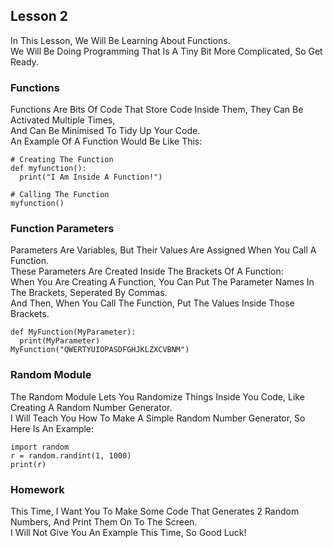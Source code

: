 ## Lesson 2  
In This Lesson, We Will Be Learning About Functions.  
We Will Be Doing Programming That Is A Tiny Bit More Complicated, So Get Ready.  
### Functions  
Functions Are Bits Of Code That Store Code Inside Them, They Can Be Activated Multiple Times,  
And Can Be Minimised To Tidy Up Your Code.  
An Example Of A Function Would Be Like This:  
```shell
# Creating The Function
def myfunction():
  print("I Am Inside A Function!")

# Calling The Function
myfunction()
```
### Function Parameters  
Parameters Are Variables, But Their Values Are Assigned When You Call A Function.  
These Parameters Are Created Inside The Brackets Of A Function:  
When You Are Creating A Function, You Can Put The Parameter Names In The Brackets, Seperated By Commas.  
And Then, When You Call The Function, Put The Values Inside Those Brackets.  
```shell
def MyFunction(MyParameter):
  print(MyParameter)
MyFunction("QWERTYUIOPASDFGHJKLZXCVBNM")
```
### Random Module  
The Random Module Lets You Randomize Things Inside You Code, Like Creating A Random Number Generator.  
I Will Teach You How To Make A Simple Random Number Generator, So Here Is An Example:  
```shell
import random
r = random.randint(1, 1000)
print(r)
```
### Homework  
This Time, I Want You To Make Some Code That Generates 2 Random Numbers, And Print Them On To The Screen.  
I Will Not Give You An Example This Time, So Good Luck!  
